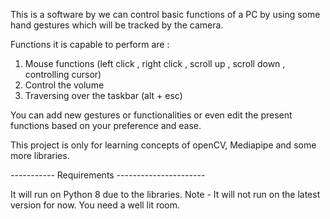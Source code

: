 This is a software by we can control basic functions of a PC by using some hand gestures which will be tracked by the camera.

Functions it is capable to perform are :
  1. Mouse functions (left click , right click , scroll up , scroll down , controlling cursor)
  2. Control the volume
  3. Traversing over the taskbar (alt + esc)

You can add new gestures or functionalities or even edit the present functions based on your preference and ease.

This project is only for learning concepts of openCV, Mediapipe and some more libraries. 

----------- Requirements ----------------------

It will run on Python 8 due to the libraries.
Note - It will not run on the latest version for now.
You need a well lit room.
